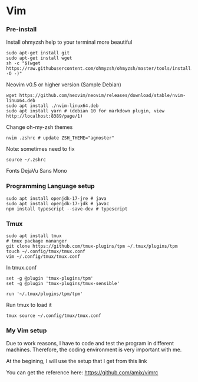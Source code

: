 # Vim
### Pre-install

Install ohmyzsh help to your terminal more beautiful

```
sudo apt-get install git
sudo apt-get install wget
sh -c "$(wget https://raw.githubusercontent.com/ohmyzsh/ohmyzsh/master/tools/install.sh -O -)"
```

Neovim v0.5 or higher version (Sample Debian)
```
wget https://github.com/neovim/neovim/releases/download/stable/nvim-linux64.deb
sudo apt install ./nvim-linux64.deb
sudo apt install yarn # (debian 10 for markdown plugin, view http://localhost:8389/page/1)
```


Change oh-my-zsh themes 
```
nvim .zshrc # update ZSH_THEME="agnoster"
```
Note: sometimes need to fix
```
source ~/.zshrc
```

Fonts DejaVu Sans Mono

### Programming Language setup
```
sudo apt install openjdk-17-jre # java
sudo apt install openjdk-17-jdk # javac
npm install typescript --save-dev # typescript
```


### Tmux
```
sudo apt install tmux
# tmux package mananger
git clone https://github.com/tmux-plugins/tpm ~/.tmux/plugins/tpm
touch ~/.config/tmux/tmux.conf
vim ~/.config/tmux/tmux.conf
```

In tmux.conf 
```
set -g @plugin 'tmux-plugins/tpm'
set -g @plugin 'tmux-plugins/tmux-sensible'

run '~/.tmux/plugins/tpm/tpm'
```

Run tmux to load it 
```
tmux source ~/.config/tmux/tmux.conf

```


### My Vim setup 

Due to work reasons, I have to code and test the program in different machines. Therefore, the coding environment is very important with me.

At the begining, I will use the setup that I get from this link

You can get the reference here: https://github.com/amix/vimrc


